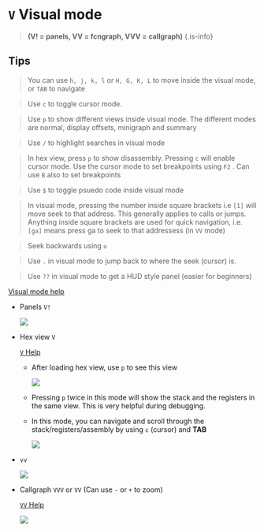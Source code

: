 <!-- V -->

#  **`V`** Visual mode

> **(V! = panels, VV = fcngraph, VVV = callgraph)**  {.is-info}

## **Tips**
  > You can use `h, j, k, l` or `H, G, K, L` to move inside the visual mode, or `TAB` to navigate

  > Use `c` to toggle cursor mode.

  > Use `p` to show different views inside visual mode. The different modes are normal, display offsets, minigraph and summary

  > Use `/` to highlight searches in visual mode

  > In hex view, press `p` to show disassembly. Pressing `c` will enable cursor mode. Use the cursor mode to set breakpoints using `F2` . Can use `B` also to set breakpoints

  > Use `$` to toggle psuedo code inside visual mode

  > In visual mode, pressing the number inside square brackets i.e `[1]` will move seek to that address. This generally applies to calls or jumps. Anything inside square brackets are used for quick navigation, i.e. `[ga]` means press ga to seek to that addressess (in `VV` mode)

  > Seek backwards using `u`

  > Use `.` in visual mode to jump back to where the seek (cursor) is.

  > Use `??` in visual mode to get a HUD style panel (easier for beginners)

[Visual mode help](./Visual-mode-help-644118cc-baed-4188-bae7-c56ef3d64288.md)

- Panels `V!`

  ![](https://static.notion-static.com/c0c6a460c0c34bd1a4e08ff201894559/panels.png)

- Hex view `V`

   [ `V` Help](https://www.notion.so/722c6fa4-64ac-452a-aa17-6c1719836dff) 

  - After loading hex view, use `p` to see this view

    ![](https://static.notion-static.com/30c641b0eae8477980783f73bba72830/Untitled)

  - Pressing `p` twice in this mode will show the stack and the registers in the same view. This is very helpful during debugging.
  - In this mode, you can navigate and scroll through the stack/registers/assembly by using `c` (cursor) and **TAB**

    ![](https://static.notion-static.com/a5dcd953bf7e4909a50c3077970ca4d8/Untitled)

- `vv`

  ![](https://static.notion-static.com/b6dcbb25c7c5479792e0adc2f0c70be5/vv.png)

- Callgraph `VVV` or `VV` (Can use `-` or `+` to zoom)

   [ `VV` Help](https://www.notion.so/ded91547-3ff7-4553-a37d-03bdf4bd63ad) 

  ![](https://static.notion-static.com/430653c848444fa9a63bd38e88dc7b2b/VVV.png)